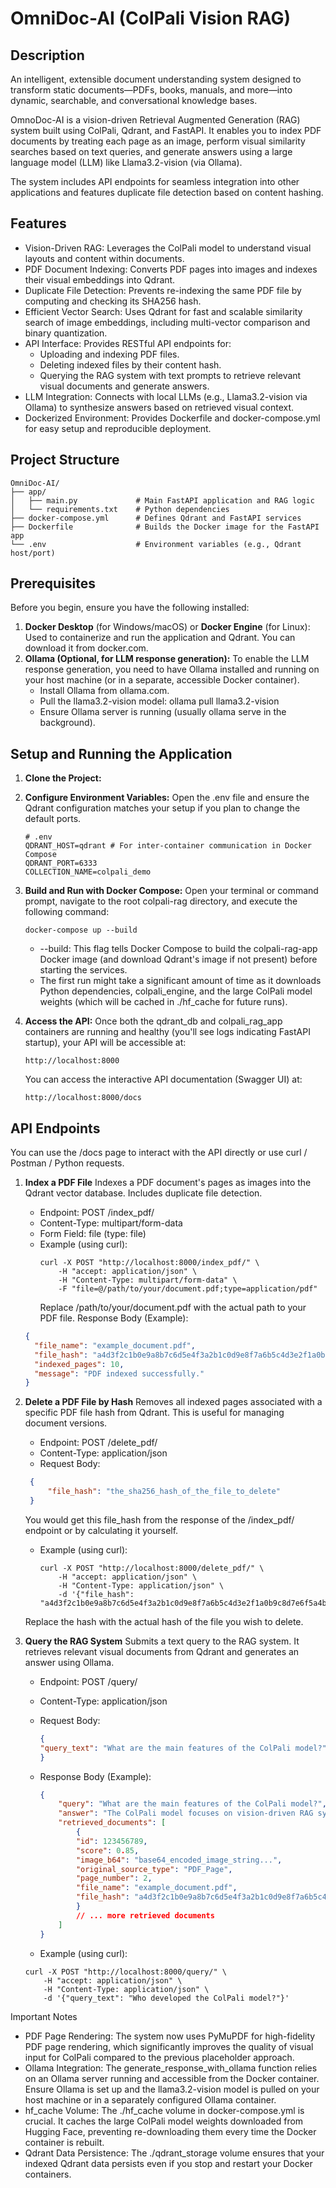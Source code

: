 # OmniDoc-AI (ColPali Vision RAG)

## Description
An intelligent, extensible document understanding system designed to transform static documents—PDFs, books, manuals, and more—into dynamic, searchable, and conversational knowledge bases.


OmnoDoc-AI is a vision-driven Retrieval Augmented Generation (RAG) system built using ColPali, Qdrant, and FastAPI. It enables you to index PDF documents by treating each page as an image, perform visual similarity searches based on text queries, and generate answers using a large language model (LLM) like Llama3.2-vision (via Ollama). 

The system includes API endpoints for seamless integration into other applications and features duplicate file detection based on content hashing.

## Features

* Vision-Driven RAG: Leverages the ColPali model to understand visual layouts and content within documents.
* PDF Document Indexing: Converts PDF pages into images and indexes their visual embeddings into Qdrant.
* Duplicate File Detection: Prevents re-indexing the same PDF file by computing and checking its SHA256 hash.
* Efficient Vector Search: Uses Qdrant for fast and scalable similarity search of image embeddings, including multi-vector comparison and binary quantization.
* API Interface: Provides RESTful API endpoints for:
    * Uploading and indexing PDF files.
    * Deleting indexed files by their content hash.
    * Querying the RAG system with text prompts to retrieve relevant visual documents and generate answers.
* LLM Integration: Connects with local LLMs (e.g., Llama3.2-vision via Ollama) to synthesize answers based on retrieved visual context.
* Dockerized Environment: Provides Dockerfile and docker-compose.yml for easy setup and reproducible deployment.

## Project Structure

```
OmniDoc-AI/
├── app/
│   ├── main.py             # Main FastAPI application and RAG logic
│   └── requirements.txt    # Python dependencies
├── docker-compose.yml      # Defines Qdrant and FastAPI services
├── Dockerfile              # Builds the Docker image for the FastAPI app
└── .env                    # Environment variables (e.g., Qdrant host/port)

```


## Prerequisites
Before you begin, ensure you have the following installed:
1. **Docker Desktop**  (for Windows/macOS) or **Docker Engine** (for Linux): Used to containerize and run the application and Qdrant. You can download it from docker.com.
2. **Ollama (Optional, for LLM response generation):** To enable the LLM response generation, you need to have Ollama installed and running on your host machine (or in a separate, accessible Docker container).
    * Install Ollama from ollama.com.
    * Pull the llama3.2-vision model: ollama pull llama3.2-vision
    * Ensure Ollama server is running (usually ollama serve in the background).
    
## Setup and Running the Application
1. **Clone the Project:**
2. **Configure Environment Variables:**
    Open the .env file and ensure the Qdrant configuration matches your setup if you plan to change the default ports.
    ```
    # .env
    QDRANT_HOST=qdrant # For inter-container communication in Docker Compose
    QDRANT_PORT=6333
    COLLECTION_NAME=colpali_demo
    ```

3. **Build and Run with Docker Compose:**
    Open your terminal or command prompt, navigate to the root colpali-rag directory, and execute the following command:
    ```
    docker-compose up --build
    ```
    * --build: This flag tells Docker Compose to build the colpali-rag-app Docker image (and download Qdrant's image if not present) before starting the services.
    * The first run might take a significant amount of time as it downloads Python dependencies, colpali_engine, and the large ColPali model weights (which will be cached in ./hf_cache for future runs).
4. **Access the API:**
    Once both the qdrant_db and colpali_rag_app containers are running and healthy (you'll see logs indicating FastAPI startup), your API will be accessible at:
    
    ```
    http://localhost:8000
    ```

    You can access the interactive API documentation (Swagger UI) at:
    ```
    http://localhost:8000/docs
    ```

## API Endpoints
You can use the /docs page to interact with the API directly or use curl / Postman / Python requests.

1. **Index a PDF File**
Indexes a PDF document's pages as images into the Qdrant vector database. Includes duplicate file detection.
    * Endpoint: POST /index_pdf/
    * Content-Type: multipart/form-data
    * Form Field: file (type: file)
    * Example (using curl):
        ```curl
        curl -X POST "http://localhost:8000/index_pdf/" \
            -H "accept: application/json" \
            -H "Content-Type: multipart/form-data" \
            -F "file=@/path/to/your/document.pdf;type=application/pdf"
        ```
        Replace /path/to/your/document.pdf with the actual path to your PDF file.
    Response Body (Example):
    ```json
    {
      "file_name": "example_document.pdf",
      "file_hash": "a4d3f2c1b0e9a8b7c6d5e4f3a2b1c0d9e8f7a6b5c4d3e2f1a0b9c8d7e6f5a4b3",
      "indexed_pages": 10,
      "message": "PDF indexed successfully."
    }
    ```

2. **Delete a PDF File by Hash**
   Removes all indexed pages associated with a specific PDF file hash from Qdrant. This is useful for managing document versions.
   * Endpoint: POST /delete_pdf/
   * Content-Type: application/json
   * Request Body:
   ```json
    {
        "file_hash": "the_sha256_hash_of_the_file_to_delete"
    }
    ```

    You would get this file_hash from the response of the /index_pdf/ endpoint or by calculating it yourself.
    
    * Example (using curl):
        ```
        curl -X POST "http://localhost:8000/delete_pdf/" \
            -H "accept: application/json" \
            -H "Content-Type: application/json" \
            -d '{"file_hash": "a4d3f2c1b0e9a8b7c6d5e4f3a2b1c0d9e8f7a6b5c4d3e2f1a0b9c8d7e6f5a4b3"}'
        ```

    Replace the hash with the actual hash of the file you wish to delete.

3. **Query the RAG System**
    Submits a text query to the RAG system. It retrieves relevant visual documents from Qdrant and generates an answer using Ollama.
    * Endpoint: POST /query/
    * Content-Type: application/json
    * Request Body:
        ```json 
        {
        "query_text": "What are the main features of the ColPali model?"
        }
       ```
       
    * Response Body (Example):
        ```json
        {
            "query": "What are the main features of the ColPali model?",
            "answer": "The ColPali model focuses on vision-driven RAG systems by processing documents as images, breaking them into patches, and generating patch-level embeddings for efficient retrieval and understanding of multimodal content.",
            "retrieved_documents": [
                {
                "id": 123456789,
                "score": 0.85,
                "image_b64": "base64_encoded_image_string...",
                "original_source_type": "PDF_Page",
                "page_number": 2,
                "file_name": "example_document.pdf",
                "file_hash": "a4d3f2c1b0e9a8b7c6d5e4f3a2b1c0d9e8f7a6b5c4d3e2f1a0b9c8d7e6f5a4b3"
                }
                // ... more retrieved documents
            ]
        }
        ```
    * Example (using curl):
    ```
    curl -X POST "http://localhost:8000/query/" \
        -H "accept: application/json" \
        -H "Content-Type: application/json" \
        -d '{"query_text": "Who developed the ColPali model?"}'
    ```

Important Notes
* PDF Page Rendering: The system now uses PyMuPDF for high-fidelity PDF page rendering, which significantly improves the quality of visual input for ColPali compared to the previous placeholder approach.
* Ollama Integration: The generate_response_with_ollama function relies on an Ollama server running and accessible from the Docker container. Ensure Ollama is set up and the llama3.2-vision model is pulled on your host machine or in a separately configured Ollama container.
* hf_cache Volume: The ./hf_cache volume in docker-compose.yml is crucial. It caches the large ColPali model weights downloaded from Hugging Face, preventing re-downloading them every time the Docker container is rebuilt.
* Qdrant Data Persistence: The ./qdrant_storage volume ensures that your indexed Qdrant data persists even if you stop and restart your Docker containers.